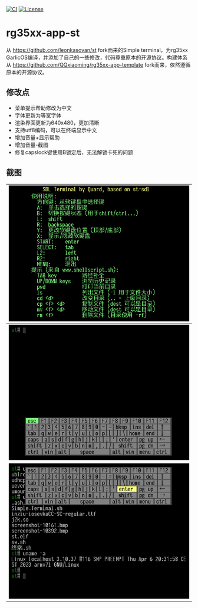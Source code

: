 [![CI](https://github.com/QQxiaoming/rg35xx-app-st/actions/workflows/ci.yml/badge.svg?branch=main)](https://github.com/QQxiaoming/rg35xx-app-st/actions/workflows/ci.yml)
[![License](https://img.shields.io/github/license/qqxiaoming/rg35xx-app-st.svg?colorB=f48041&style=flat-square)](https://github.com/QQxiaoming/rg35xx-app-st)

# rg35xx-app-st

从 https://github.com/leonkasovan/st fork而来的Simple terminal，为rg35xx GarlicOS编译，并添加了自己的一些修改，代码尊重原本的开源协议。构建体系从 https://github.com/QQxiaoming/rg35xx-app-template fork而来，依然遵循原本的开源协议。

## 修改点

- 菜单提示帮助修改为中文
- 字体更新为等宽字体
- 渲染界面更新为640x480，更加清晰
- 支持utf8编码，可以在终端显示中文
- 增加音量+显示帮助
- 增加音量-截图
- 修复capslock键使用B锁定后，无法解锁卡死的问题

## 截图

| ![Screenshot](./doc/1.bmp)  |
| :-------------------------: |
| ![Screenshot](./doc/2.bmp)  |
| ![Screenshot](./doc/3.bmp)  |

